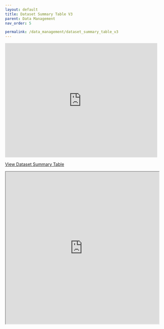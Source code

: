 ```yaml
---
layout: default
title: Dataset Summary Table V3
parent: Data Management
nav_order: 5

permalink: /data_management/dataset_summary_table_v3
---
```


<embed src="https://github.com/BHFDSC/documentation/blob/main/assets/images/summary_table_data_coverage_TB_AS_03092024_pdf.pdf" width="500" height="375" 
 type="application/pdf">


[View Dataset Summary Table](https://github.com/BHFDSC/documentation/blob/main/assets/images/summary_table_data_coverage_TB_AS_03092024_pdf.pdf)


<iframe src="https://github.com/BHFDSC/documentation/blob/main/assets/images/summary_table_data_coverage_TB_AS_03092024_pdf.pdf" width="100%" height="500px">
    This browser does not support PDFs. Please download the PDF to view it: 
    <a href="https://github.com/BHFDSC/documentation/blob/main/assets/images/summary_table_data_coverage_TB_AS_03092024_pdf.pdf">Download PDF</a>.
</iframe>

